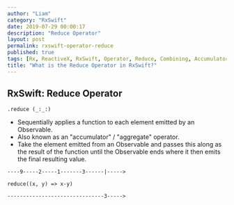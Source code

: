 ```yaml
---
author: "Liam"
category: "RxSwift"
date: 2019-07-29 00:00:17
description: "Reduce Operator"
layout: post
permalink: rxswift-operator-reduce
published: true
tags: [Rx, ReactiveX, RxSwift, Operator, Reduce, Combining, Accumulator, Aggregate]
title: "What is the Reduce Operator in RxSwift?"
---
```


## RxSwift: Reduce Operator

`.reduce (_:_:)`

- Sequentially applies a function to each element emitted by an Observable.
- Also known as an "accumulator" / "aggregate" operator.
- Take the element emitted from an Observable and passes this along as the result of the function until the Observable ends where it then emits the final resulting value.

```
----9-----2-----1-------3------|----->

reduce((x, y) => x-y)

-------------------------------3----->
```
